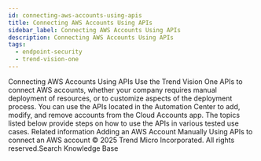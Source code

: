 ```yaml
---
id: connecting-aws-accounts-using-apis
title: Connecting AWS Accounts Using APIs
sidebar_label: Connecting AWS Accounts Using APIs
description: Connecting AWS Accounts Using APIs
tags:
  - endpoint-security
  - trend-vision-one
---
```


 Connecting AWS Accounts Using APIs Use the Trend Vision One APIs to connect AWS accounts, whether your company requires manual deployment of resources, or to customize aspects of the deployment process. You can use the APIs located in the Automation Center to add, modify, and remove accounts from the Cloud Accounts app. The topics listed below provide steps on how to use the APIs in various tested use cases. Related information Adding an AWS Account Manually Using APIs to connect an AWS account © 2025 Trend Micro Incorporated. All rights reserved.Search Knowledge Base